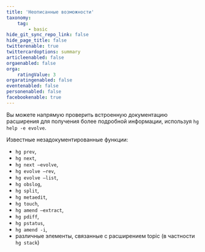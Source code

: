 ```yaml
---
title: 'Неописанные возможности'
taxonomy:
    tag:
        - basic
hide_git_sync_repo_link: false
hide_page_title: false
twitterenable: true
twittercardoptions: summary
articleenabled: false
orgaenabled: false
orga:
    ratingValue: 3
orgaratingenabled: false
eventenabled: false
personenabled: false
facebookenable: true
---
```


Вы можете напрямую проверить встроенную документацию расширения для получения более подробной информации, используя `hg help -e evolve`.

Известные незадокументированные функции:

* `hg prev`,
* `hg next`,
* `hg next –evolve`,
* `hg evolve –rev`,
* `hg evolve –list`,
* `hg obslog`,
* `hg split`,
* `hg metaedit`,
* `hg touch`,
* `hg amend –extract`,
* `hg pdiff`,
* `hg pstatus`,
* `hg amend -i`,
* различные элементы, связанные с расширением topic (в частности `hg stack`)
